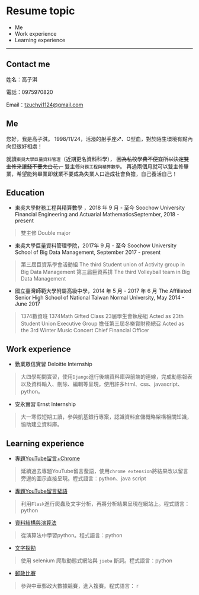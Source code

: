 # Resume topic
* Me
* Work experience
* Learning experience


---

## Contact me
姓名：高子淇

電話：0975970820

Email：tzuchyi1124@gmail.com


## Me
您好，我是高子淇。
1998/11/24，活潑的射手座♐️、O型血，對於陌生環境有點內向但很好相處！

就讀`東吳大學巨量資料管理`（近期更名資料科學），
~~因為私校學費不便宜所以決定雙主修來讓錢不要太白花，~~
雙主修`財務工程與精算數學`。
再過兩個月就可以雙主修畢業，希望能夠畢業即就業不要成為失業人口造成社會負擔，自己養活自己！

## Education 
* 東吳大學財務工程與精算數學 ，2018 年 9 月 - 至今 
Soochow University Financial Engineering and Actuarial MathematicsSeptember, 2018 - present
>雙主修 Double major
* 東吳大學巨量資料管理學院，2017年 9 月 - 至今 
Soochow University School of Big Data Management, September 2017 - present
>第三屆巨資系學會活動組 The third Student union of Activity group in  Big Data Management
>第三屆巨資系排 The third Volleyball team in  Big Data Management

* 國立臺灣師範大學附屬高級中學，2014 年 5 月 - 2017 年 6 月
The Affiliated Senior High School of National Taiwan Normal University, May 2014 - June 2017
>1374數資班 1374Math Gifted Class
>23屆學生會執秘組 Acted as 23th Student Union Executive Group
>擔任第三屆冬樂賞財務總召 Acted as the 3rd Winter Music Concert Chief Financial Officer




## Work experience
* 勤業眾信實習 Deloitte Internship
>大四學期間實習，使用`Django`進行後端資料庫與前端的連線，完成動態報表以及資料輸入、刪除、編輯等呈現，使用許多html、css、javascript、python。
* 安永實習 Ernst Internship
>大一寒假短期工讀，參與凱基銀行專案，認識資料倉儲概略架構相關知識，協助建立資料庫。



## Learning experience
- [專題YouTube留言+Chrome](https://github.com/tzuchyi/chrome-extension)
>延續過去專題YouTube留言蜚語，使用`chrome extension`將結果改以留言旁邊的圖示直接呈現。程式語言：python、java script


- [專題YouTube留言蜚語](https://github.com/tzuchyi/youtubeai)
>利用`Flask`進行爬蟲及文字分析，再將分析結果呈現在網站上。程式語言：python


- [資料結構與演算法](https://github.com/tzuchyi/class_exercise)
>從演算法中學習python。程式語言：python


- [文字探勘](https://github.com/tzuchyi/scu_class_NLP)
>使用 selenium 爬取動態式網站與 `jieba` 斷詞。程式語言：python


- [郵政比賽](https://github.com/tzuchyi/post_competition)
>參與中華郵政大數據競賽，進入複賽。程式語言： r

